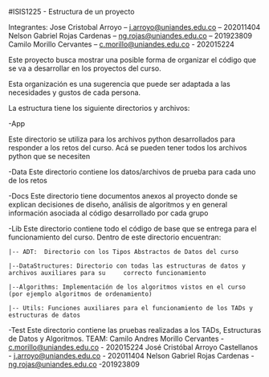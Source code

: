 #ISIS1225 - Estructura de un proyecto



Integrantes: 
Jose Cristobal Arroyo – j.arroyo@uniandes.edu.co – 202011404
Nelson Gabriel Rojas Cardenas – ng.rojas@uniandes.edu.co – 201923809
Camilo Morillo Cervantes – c.morillo@uniandes.edu.co - 202015224









Este proyecto busca mostrar una posible forma de organizar el código que se va a desarrollar en los proyectos del curso.

Esta organización es una sugerencia que puede ser adaptada a  las necesidades y gustos de cada persona.

La estructura tiene los siguiente directorios y archivos:

-App

Este directorio se utiliza para los archivos python desarrollados para responder a los retos del curso. Acá se pueden tener todos los archivos python que se necesiten

-Data
Este directorio contiene los datos/archivos de prueba para cada uno de los retos

-Docs
Este directorio tiene documentos anexos al proyecto donde se explican decisiones de diseño, análisis de algoritmos y en general información asociada al código desarrollado por cada grupo

-Lib
Este directorio contiene todo el código de base que se entrega para el funcionamiento del curso.  Dentro de este directorio encuentran:
    
    |-- ADT:  Directorio con los Tipos Abstractos de Datos del curso

    |--DataStructures: Directorio con todas las estructuras de datos y archivos auxiliares para su     correcto funcionamiento

    |--Algorithms: Implementación de los algoritmos vistos en el curso (por ejemplo algoritmos de ordenamiento)

    |-- Utils: Funciones auxiliares para el funcionamiento de los TADs y estructuras de datos

-Test
Este directorio contiene las pruebas realizadas a los TADs, Estructuras de Datos y Algoritmos.
TEAM:
Camilo Andres Morillo Cervantes - c.morillo@uniandes.edu.co - 202015224
José Cristóbal Arroyo Castellanos - j.arroyo@uniandes.edu.co - 202011404
Nelson Gabriel Rojas Cardenas - ng.rojas@uniandes.edu.co -201923809


